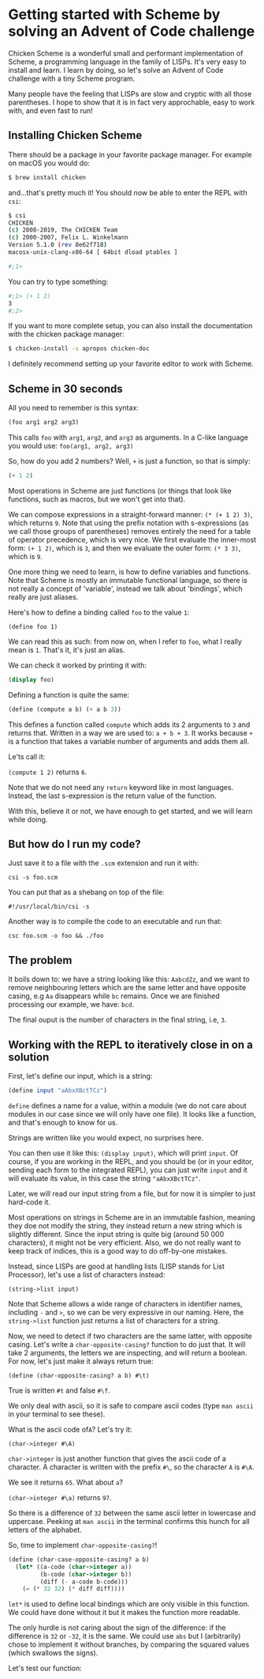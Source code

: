 # Getting started with Scheme by solving an Advent of Code challenge 

Chicken Scheme is a wonderful small and performant implementation of Scheme, a
programming language in the family of LISPs. It's very easy to install and
learn. I learn by doing, so let's solve an Advent of Code challenge with a tiny
Scheme program.

Many people have the feeling that LISPs are slow and cryptic with all those
parentheses. I hope to show that it is in fact very approchable, easy to work
with, and even fast to run!

## Installing Chicken Scheme

There should be a package in your favorite package manager. For example on macOS
you would do:

```sh
$ brew install chicken
```

and...that's pretty much it! You should now be able to enter the REPL with
`csi`:

```sh
$ csi
CHICKEN
(c) 2008-2019, The CHICKEN Team
(c) 2000-2007, Felix L. Winkelmann
Version 5.1.0 (rev 8e62f718)
macosx-unix-clang-x86-64 [ 64bit dload ptables ]

#;1>

```

You can try to type something:

```sh
#;1> (+ 1 2)
3
#;2>

```

If you want to more complete setup, you can also
install the documentation with the chicken package manager:

```sh
$ chicken-install -s apropos chicken-doc
```


I definitely recommend setting up your favorite editor to work with Scheme.

## Scheme in 30 seconds

All you need to remember is this syntax:

```scheme
(foo arg1 arg2 arg3)
```

This calls `foo` with `arg1`, `arg2`, and `arg3` as arguments. In a
C-like language you would use: `foo(arg1, arg2, arg3)`

So, how do you add 2 numbers? Well, `+` is just a function, so that is simply: 

```scheme
(+ 1 2)
```

Most operations in Scheme are just functions (or things that look like
functions, such as macros, but we won't get into that).

We can compose expressions in a straight-forward manner: `(* (+ 1 2) 3)`, which
returns `9`.
Note that using the prefix notation with s-expressions (as we call those groups
of parentheses) removes entirely the need for a table of operator precedence,
which is very nice. We first evaluate the inner-most form: `(+ 1 2)`, which is
`3`, and then we evaluate the outer form: `(* 3 3)`, which is `9`.

One more thing we need to learn, is how to define variables and functions. Note
that Scheme is mostly an immutable functional language, so there is not really a
concept of 'variable', instead we talk about 'bindings', which really are just
aliases.

Here's how to define a binding called `foo` to the value `1`:

`(define foo 1)`

We can read this as such: from now on, when I refer to `foo`, what I really mean
is `1`. That's it, it's just an alias.

We can check it worked by printing it with:

```scheme
(display foo)
```

Defining a function is quite the same:

```scheme
(define (compute a b) (+ a b 3))
```

This defines a function called `compute` which adds its 2 arguments to `3` and
returns that.
Written in a way we are used to: `a + b + 3`. It works because `+` is a function
that takes a variable number of arguments and adds them all.

Le'ts call it:

`(compute 1 2)` returns `6`.

Note that we do not need any `return` keyword like in most languages. Instead,
the last s-expression is the return value of the function.


With this, believe it or not, we have enough to get started, and we will learn while doing.


## But how do I run my code?

Just save it to a file with the `.scm` extension and run it with:

`csi -s foo.scm`


You can put that as a shebang on top of the file:

`#!/usr/local/bin/csi -s`


Another way is to compile the code to an executable and run that:

`csc foo.scm -o foo && ./foo`


## The problem

It boils down to: we have a string looking like this: `AabcdZz`, and we
want to remove neighbouring letters which are the same letter and have opposite casing, e.g
`Aa` disappears while `bc` remains. Once we are finished processing our example,
we have: `bcd`.

The final ouput is the number of characters in the final string, i.e, `3`.

## Working with the REPL to iteratively close in on a solution

First, let's define our input, which is a string: 

```scheme
(define input "aAbxXBctTCz")
```

`define` defines a name for a value, within a module (we do not care about
modules in our case since we will only have one file). It looks like a function,
and that's enough to know for us.

Strings are written like you would expect, no surprises here.

You can then use it like this: `(display input)`, which will print `input`.  Of
course, if you are working in the REPL, and you should be (or in your editor,
sending each form to the integrated REPL), you can just write `input` and it
will evaluate its value, in this case the string `"aAbxXBctTCz"`.

Later, we will read our input string from a file, but for now it is simpler to
just hard-code it.

Most operations on strings in Scheme are in an immutable fashion, meaning they doe not
modify the string, they instead return a new string which is slightly different. 
Since the input string is quite big (around 50 000 characters), it might not be
very efficient. Also, we do not really want to keep track of indices, this is a
good way to do off-by-one mistakes. 

Instead, since LISPs are good at handling lists (LISP stands for List Processor), let's use a list of characters instead:

`(string->list input)`

Note that Scheme allows a wide range of characters in identifier names,
including `-` and `>`, so we can be very expressive in our naming. Here, the
`string->list` function just returns a list of characters for a string.


Now, we need to detect if two characters are the same latter, with opposite casing.
Let's write a `char-opposite-casing?` function to do just that. It will take 2
arguments, the letters we are inspecting, and will return a boolean. 
For now, let's just make it always return true:

`(define (char-opposite-casing? a b) #\t)`

True is written `#t` and false `#\f`.

We only deal with ascii, so it is safe to compare ascii codes (type `man ascii`
in your terminal to see these). 

What is the ascii code of`A`? Let's try it:

`(char->integer #\A)`

`char->integer` is just another function that gives the ascii code of a
character. A character is written with the prefix `#\`, so the character `A` is `#\A`.

We see it returns `65`. What about `a`?


`(char->integer #\a)` returns `97`.

So there is a difference of `32` between the same ascii letter in lowercase and
uppercase. Peeking at `man ascii` in the terminal confirms this hunch for all
letters of the alphabet.

So, time to implement `char-opposite-casing?`! 

```scheme
(define (char-case-opposite-casing? a b)
  (let* ((a-code (char->integer a))
         (b-code (char->integer b))
         (diff (- a-code b-code)))
    (= (* 32 32) (* diff diff))))
```


`let*` is used to define local bindings which are only visible in this function.
We could have done without it but it makes the function more readable.

The only hurdle is not caring
about the sign of the difference: if the difference is `32` or `-32`, it is the
same. We could use `abs` but I (arbitrarily) chose to implement it without
branches, by comparing the squared values (which swallows the signs).

Let's test our function:

